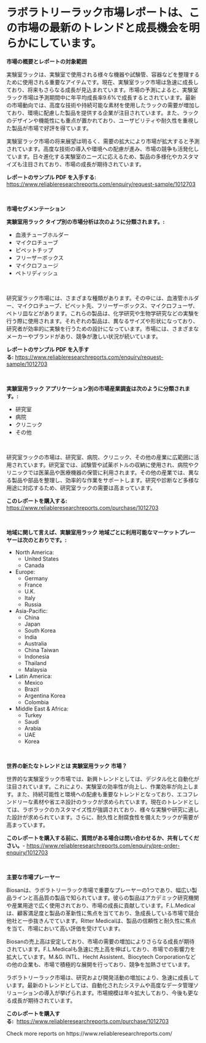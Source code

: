 <p><h1>ラボラトリーラック市場レポートは、この市場の最新のトレンドと成長機会を明らかにしています。</h1></p><p><strong>市場の概要とレポートの対象範囲</strong></p>
<p><p>実験室ラックは、実験室で使用される様々な機器や試験管、容器などを整理するために使用される重要なアイテムです。現在、実験室ラック市場は急速に成長しており、将来もさらなる成長が見込まれています。市場の予測によると、実験室ラック市場は予測期間中に年平均成長率9.6%で成長するとされています。最新の市場動向では、高度な技術や持続可能な素材を使用したラックの需要が増加しており、環境に配慮した製品を提供する企業が注目されています。また、ラックのデザインや機能性にも重点が置かれており、ユーザビリティや耐久性を重視した製品が市場で好評を得ています。</p><p>実験室ラック市場の将来展望は明るく、需要の拡大により市場が拡大すると予測されています。高度な技術の導入や環境への配慮が進み、市場の競争も活発化しています。日々進化する実験室のニーズに応えるため、製品の多様化やカスタマイズも注目されており、市場の成長が期待されています。</p></p>
<p><strong>レポートのサンプル PDF を入手する:</strong> <a href="https://www.reliableresearchreports.com/enquiry/request-sample/1012703">https://www.reliableresearchreports.com/enquiry/request-sample/1012703</a></p>
<p>&nbsp;</p>
<p><strong>市場セグメンテーション</strong></p>
<p><strong>実験室用ラック タイプ別の市場分析は次のように分類されます。:</strong></p>
<p><ul><li>血液チューブホルダー</li><li>マイクロチューブ</li><li>ピペットチップ</li><li>フリーザーボックス</li><li>マイクロフュージ</li><li>ペトリディッシュ</li></ul></p>
<p>&nbsp;</p>
<p><p>研究室ラック市場には、さまざまな種類があります。その中には、血液管ホルダー、マイクロチューブ、ピペット先、フリーザーボックス、マイクロフューザ、ペトリ皿などがあります。これらの製品は、化学研究や生物学研究などの実験を行う際に使用されます。それぞれの製品は、異なるサイズや形状になっており、研究者が効率的に実験を行うための設計になっています。市場には、さまざまなメーカーやブランドがあり、競争が激しい状況が続いています。</p></p>
<p><strong>レポートのサンプル PDF を入手する:</strong>&nbsp;<a href="https://www.reliableresearchreports.com/enquiry/request-sample/1012703">https://www.reliableresearchreports.com/enquiry/request-sample/1012703</a></p>
<p>&nbsp;</p>
<p><strong> 実験室用ラック アプリケーション別の市場産業調査は次のように分類されます。:</strong></p>
<p><ul><li>研究室</li><li>病院</li><li>クリニック</li><li>その他</li></ul></p>
<p>&nbsp;</p>
<p><p>研究室ラックの市場は、研究室、病院、クリニック、その他の産業に広範囲に活用されています。研究室では、試験管や試薬ボトルの収納に使用され、病院やクリニックでは医薬品や医療機器の保管に利用されます。その他の産業では、異なる製品や部品を整理し、効率的な作業をサポートします。研究や診断など多様な用途に対応するため、研究室ラックの需要は高まっています。</p></p>
<p><strong>このレポートを購入する:</strong>&nbsp; <a href="https://www.reliableresearchreports.com/purchase/1012703">https://www.reliableresearchreports.com/purchase/1012703</a></p>
<p>&nbsp;</p>
<p><strong>地域に関して言えば、実験室用ラック 地域ごとに利用可能なマーケットプレーヤーは次のとおりです。:</strong></p>
<p><ul>
    <li>
        North America:
        <ul>
            <li>United States</li>
            <li>Canada</li>
        </ul>
    </li>
    <li>
        Europe:
        <ul>
            <li>Germany</li>
            <li>France</li>
            <li>U.K.</li>
            <li>Italy</li>
            <li>Russia</li>
        </ul>
    </li>
    <li>
        Asia-Pacific:
        <ul>
            <li>China</li>
            <li>Japan</li>
            <li>South Korea</li>
            <li>India</li>
            <li>Australia</li>
            <li>China Taiwan</li>
            <li>Indonesia</li>
            <li>Thailand</li>
            <li>Malaysia</li>
        </ul>
    </li>
    <li>
        Latin America:
        <ul>
            <li>Mexico</li>
            <li>Brazil</li>
            <li>Argentina Korea</li>
            <li>Colombia</li>
        </ul>
    </li>
    <li>
        Middle East & Africa:
        <ul>
            <li>Turkey</li>
            <li>Saudi</li>
            <li>Arabia</li>
            <li>UAE</li>
            <li>Korea</li>
        </ul>
    </li>
    </ul></p>
<p>&nbsp;</p>
<p><strong>世界の新たなトレンドとは 実験室用ラック 市場？</strong></p>
<p><p>世界的な実験室ラック市場では、新興トレンドとしては、デジタル化と自動化が注目されています。これにより、実験室の効率性が向上し、作業効率が向上します。また、持続可能性と環境への配慮も重要なトレンドとなっており、エコフレンドリーな素材や省エネ設計のラックが求められています。現在のトレンドとしては、ラボラックのカスタマイズ性が強調されており、様々な実験や研究に適した設計が求められています。さらに、耐久性と耐腐食性を備えたラックが需要が高まっています。</p></p>
<p><strong>このレポートを購入する前に、質問がある場合は問い合わせるか、共有してください。</strong>- <a href="https://www.reliableresearchreports.com/enquiry/pre-order-enquiry/1012703">https://www.reliableresearchreports.com/enquiry/pre-order-enquiry/1012703</a></p>
<p>&nbsp;</p>
<p><strong>主要な市場プレーヤー</strong></p>
<p><p>Biosanは、ラボラトリーラック市場で重要なプレーヤーの1つであり、幅広い製品ラインと高品質の製品で知られています。彼らの製品はアカデミック研究機関や産業用途で広く使用されており、市場の成長に貢献しています。F.L.Medicalは、顧客満足度と製品の革新性に焦点を当てており、急成長している市場で競合他社と一歩抜きんでています。Ritter Medicalは、製品の信頼性と耐久性に焦点を当て、市場において高い評価を受けています。</p><p>Biosanの売上高は安定しており、市場の需要の増加によりさらなる成長が期待されています。F.L.Medicalも急速に売上高を伸ばしており、市場での影響力を拡大しています。M.&G. INTL、Hecht Assistent、Biocytech Corporationなどの他の企業も、市場で積極的な展開を行っており、競争を加熱させています。</p><p>ラボラトリーラック市場は、研究および開発活動の増加により、急速に成長しています。最新のトレンドとしては、自動化されたシステムや高度なデータ管理ソリューションの導入が挙げられます。市場規模は年々拡大しており、今後も更なる成長が期待されています。</p></p>
<p><strong>このレポートを購入する:</strong>&nbsp;&nbsp;<a href="https://www.reliableresearchreports.com/purchase/1012703">https://www.reliableresearchreports.com/purchase/1012703</a></p>
<p>Check more reports on https://www.reliableresearchreports.com/</p>
